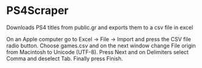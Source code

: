 # PS4Scraper

Downloads PS4 titles from public.gr and exports them to a csv file in excel

On an Apple computer go to Excel -> File -> Import and press the CSV file radio button. Choose games.csv and on the next window change File origin from Macintosh to Unicode (UTF-8). Press Next and on Delimiters select Comma and deselect Tab. Finally press Finish.
